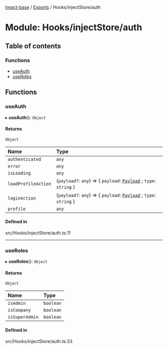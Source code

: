 [treact-base](../README.md) / [Exports](../modules.md) / Hooks/injectStore/auth

# Module: Hooks/injectStore/auth

## Table of contents

### Functions

- [useAuth](Hooks_injectStore_auth.md#useauth)
- [useRoles](Hooks_injectStore_auth.md#useroles)

## Functions

### useAuth

▸ **useAuth**(): `Object`

#### Returns

`Object`

| Name | Type |
| :------ | :------ |
| `authenticated` | `any` |
| `error` | `any` |
| `isLoading` | `any` |
| `loadProfileAction` | (`payload?`: `any`) => { `payload`: [`Payload`](Types_Store.md#payload) ; `type`: `string`  } |
| `loginAction` | (`payload?`: `any`) => { `payload`: [`Payload`](Types_Store.md#payload) ; `type`: `string`  } |
| `profile` | `any` |

#### Defined in

src/Hooks/injectStore/auth.ts:11

___

### useRoles

▸ **useRoles**(): `Object`

#### Returns

`Object`

| Name | Type |
| :------ | :------ |
| `isAdmin` | `boolean` |
| `isCompany` | `boolean` |
| `isSuperAdmin` | `boolean` |

#### Defined in

src/Hooks/injectStore/auth.ts:33
